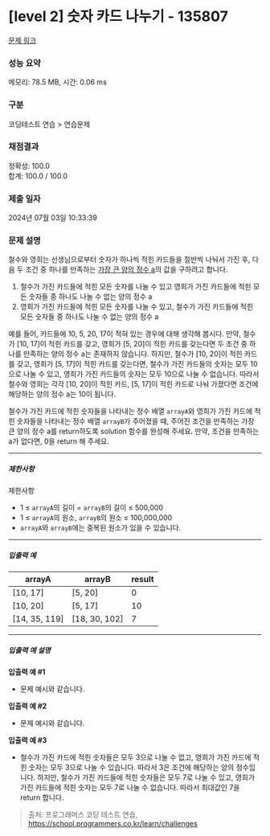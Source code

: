 # [level 2] 숫자 카드 나누기 - 135807 

[문제 링크](https://school.programmers.co.kr/learn/courses/30/lessons/135807) 

### 성능 요약

메모리: 78.5 MB, 시간: 0.06 ms

### 구분

코딩테스트 연습 > 연습문제

### 채점결과

정확성: 100.0<br/>합계: 100.0 / 100.0

### 제출 일자

2024년 07월 03일 10:33:39

### 문제 설명

<p>철수와 영희는 선생님으로부터 숫자가 하나씩 적힌 카드들을 절반씩 나눠서 가진 후, 다음 두 조건 중 하나를 만족하는 <u>가장 큰 양의 정수 a</u>의 값을 구하려고 합니다.</p>

<ol>
<li>철수가 가진 카드들에 적힌 모든 숫자를 나눌 수 있고 영희가 가진 카드들에 적힌 모든 숫자들 중 하나도 나눌 수 없는 양의 정수 a</li>
<li>영희가 가진 카드들에 적힌 모든 숫자를 나눌 수 있고, 철수가 가진 카드들에 적힌 모든 숫자들 중 하나도 나눌 수 없는 양의 정수 a</li>
</ol>

<p>예를 들어, 카드들에 10, 5, 20, 17이 적혀 있는 경우에 대해 생각해 봅시다. 만약, 철수가 [10, 17]이 적힌 카드를 갖고, 영희가 [5, 20]이 적힌 카드를 갖는다면 두 조건 중 하나를 만족하는 양의 정수 a는 존재하지 않습니다. 하지만, 철수가 [10, 20]이 적힌 카드를 갖고, 영희가 [5, 17]이 적힌 카드를 갖는다면, 철수가 가진 카드들의 숫자는 모두 10으로 나눌 수 있고, 영희가 가진 카드들의 숫자는 모두 10으로 나눌 수 없습니다. 따라서 철수와 영희는 각각 [10, 20]이 적힌 카드, [5, 17]이 적힌 카드로 나눠 가졌다면 조건에 해당하는 양의 정수 a는 10이 됩니다.</p>

<p>철수가 가진 카드에 적힌 숫자들을 나타내는 정수 배열 <code>arrayA</code>와 영희가 가진 카드에 적힌 숫자들을 나타내는 정수 배열 <code>arrayB</code>가 주어졌을 때, 주어진 조건을 만족하는 가장 큰 양의 정수 a를 return하도록 solution 함수를 완성해 주세요. 만약, 조건을 만족하는 a가 없다면, 0을 return 해 주세요.</p>

<hr>

<h5>제한사항</h5>

<p>제한사항</p>

<ul>
<li>1 ≤ <code>arrayA</code>의 길이 = <code>arrayB</code>의 길이 ≤ 500,000</li>
<li>1 ≤ <code>arrayA</code>의 원소, <code>arrayB</code>의 원소 ≤ 100,000,000</li>
<li><code>arrayA</code>와 <code>arrayB</code>에는 중복된 원소가 있을 수 있습니다.</li>
</ul>

<hr>

<h5>입출력 예</h5>
<table class="table">
        <thead><tr>
<th>arrayA</th>
<th>arrayB</th>
<th>result</th>
</tr>
</thead>
        <tbody><tr>
<td>[10, 17]</td>
<td>[5, 20]</td>
<td>0</td>
</tr>
<tr>
<td>[10, 20]</td>
<td>[5, 17]</td>
<td>10</td>
</tr>
<tr>
<td>[14, 35, 119]</td>
<td>[18, 30, 102]</td>
<td>7</td>
</tr>
</tbody>
      </table>
<hr>

<h5>입출력 예 설명</h5>

<p><strong>입출력 예 #1</strong></p>

<ul>
<li>문제 예시와 같습니다.</li>
</ul>

<p><strong>입출력 예 #2</strong></p>

<ul>
<li>문제 예시와 같습니다.</li>
</ul>

<p><strong>입출력 예 #3</strong></p>

<ul>
<li>철수가 가진 카드에 적힌 숫자들은 모두 3으로 나눌 수 없고, 영희가 가진 카드에 적힌 숫자는 모두 3으로 나눌 수 있습니다. 따라서 3은 조건에 해당하는 양의 정수입니다. 하지만, 철수가 가진 카드들에 적힌 숫자들은 모두 7로 나눌 수 있고, 영희가 가진 카드들에 적힌 숫자는 모두 7로 나눌 수 없습니다. 따라서 최대값인 7을 return 합니다.</li>
</ul>


> 출처: 프로그래머스 코딩 테스트 연습, https://school.programmers.co.kr/learn/challenges